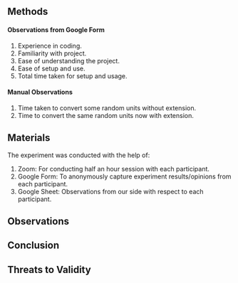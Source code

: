 ## Methods
#### Observations from Google Form
1. Experience in coding.
2. Familiarity with project.
3. Ease of understanding the project.
4. Ease of setup and use.
5. Total time taken for setup and usage.

#### Manual Observations
1. Time taken to convert some random units without extension.
2. Time to convert the same random units now with extension.

## Materials
The experiment was conducted with the help of:
1. Zoom: For conducting half an hour session with each participant.
2. Google Form: To anonymously capture experiment results/opinions from each participant.
3. Google Sheet: Observations from our side with respect to each participant.

## Observations
<to be written>



## Conclusion
<to be written>




## Threats to Validity
<to be written>